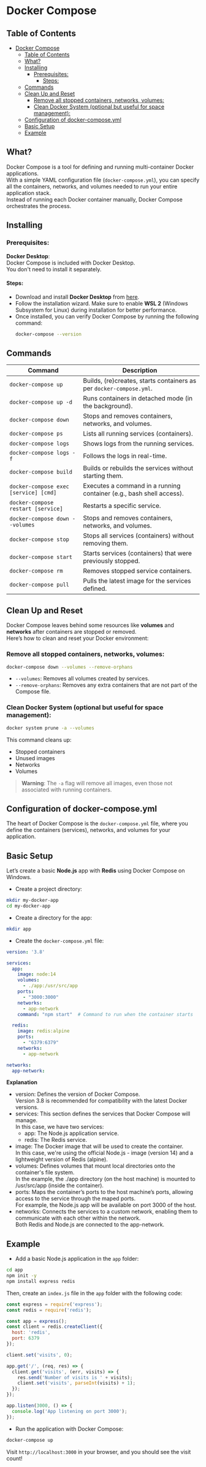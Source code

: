
# Docker Compose

## Table of Contents
- [Docker Compose](#docker-compose)
  - [Table of Contents](#table-of-contents)
  - [What?](#what)
  - [Installing](#installing)
    - [Prerequisites:](#prerequisites)
      - [Steps:](#steps)
  - [Commands](#commands)
  - [Clean Up and Reset](#clean-up-and-reset)
    - [Remove all stopped containers, networks, volumes:](#remove-all-stopped-containers-networks-volumes)
    - [Clean Docker System (optional but useful for space management):](#clean-docker-system-optional-but-useful-for-space-management)
  - [Configuration of docker-compose.yml](#configuration-of-docker-composeyml)
  - [Basic Setup](#basic-setup)
  - [Example](#example)



## What?

Docker Compose is a tool for defining and running multi-container Docker applications.  
With a simple YAML configuration file (`docker-compose.yml`), you can specify all the containers, networks, and volumes needed to run your entire application stack.  
Instead of running each Docker container manually, Docker Compose orchestrates the process.


## Installing 

### Prerequisites:
**Docker Desktop**:  
Docker Compose is included with Docker Desktop.  
You don't need to install it separately.
  
#### Steps:
- Download and install **Docker Desktop** from [here](https://www.docker.com/products/docker-desktop/).
- Follow the installation wizard. Make sure to enable **WSL 2** (Windows Subsystem for Linux) during installation for better performance.
- Once installed, you can verify Docker Compose by running the following command:  
   ```bash
   docker-compose --version
   ```

## Commands

| **Command** | **Description** |
|-------------|-----------------|
| `docker-compose up` | Builds, (re)creates, starts containers as per `docker-compose.yml`. |
| `docker-compose up -d` | Runs containers in detached mode (in the background). |
| `docker-compose down` | Stops and removes containers, networks, and volumes. |
| `docker-compose ps` | Lists all running services (containers). |
| `docker-compose logs` | Shows logs from the running services. |
| `docker-compose logs -f` | Follows the logs in real-time. |
| `docker-compose build` | Builds or rebuilds the services without starting them. |
| `docker-compose exec [service] [cmd]` | Executes a command in a running container (e.g., bash shell access). |
| `docker-compose restart [service]` | Restarts a specific service. |
| `docker-compose down --volumes` | Stops and removes containers, networks, and volumes. |
| `docker-compose stop` | Stops all services (containers) without removing them. |
| `docker-compose start` | Starts services (containers) that were previously stopped. |
| `docker-compose rm` | Removes stopped service containers. |
| `docker-compose pull` | Pulls the latest image for the services defined. |


## Clean Up and Reset

Docker Compose leaves behind some resources like **volumes** and **networks** after containers are stopped or removed.  
Here’s how to clean and reset your Docker environment:

### Remove all stopped containers, networks, volumes:

```bash
docker-compose down --volumes --remove-orphans
```

- `--volumes`: Removes all volumes created by services.
- `--remove-orphans`: Removes any extra containers that are not part of the Compose file.

### Clean Docker System (optional but useful for space management):

```bash
docker system prune -a --volumes
```

This command cleans up:
- Stopped containers
- Unused images
- Networks
- Volumes

> **Warning**: The `-a` flag will remove all images, even those not associated with running containers.


## Configuration of docker-compose.yml

The heart of Docker Compose is the `docker-compose.yml` file, where you define the containers (services), networks, and volumes for your application.

## Basic Setup

Let’s create a basic **Node.js** app with **Redis** using Docker Compose on Windows.

- Create a project directory:

```bash
mkdir my-docker-app
cd my-docker-app
```

- Create a directory for the app:

```bash
mkdir app
```

- Create the `docker-compose.yml` file:

```yaml
version: '3.8'

services:
  app:
    image: node:14
    volumes:
      - ./app:/usr/src/app
    ports:
      - "3000:3000"
    networks:
      - app-network
    command: "npm start"  # Command to run when the container starts

  redis:
    image: redis:alpine
    ports:
      - "6379:6379"
    networks:
      - app-network

networks:
  app-network:
```

**Explanation**

- version: Defines the version of Docker Compose.  
  Version 3.8 is recommended for compatibility with the latest Docker versions.
- services: This section defines the services that Docker Compose will manage.  
  In this case, we have two services:
  - app: The Node.js application service.
  - redis: The Redis service.
- image: The Docker image that will be used to create the container.  
  In this case, we're using the official Node.js - image (version 14) and a lightweight version of Redis (alpine).
- volumes: Defines volumes that mount local directories onto the container's file system.  
  In the example, the ./app directory (on the host machine) is mounted to /usr/src/app (inside the container).
- ports: Maps the container’s ports to the host machine’s ports, allowing access to the service through the maped ports.  
  For example, the Node.js app will be available on port 3000 of the host.
- networks: Connects the services to a custom network, enabling them to communicate with each other within the network.  
  Both Redis and Node.js are connected to the app-network.

## Example

- Add a basic Node.js application in the `app` folder:

```bash
cd app
npm init -y
npm install express redis
```

Then, create an `index.js` file in the `app` folder with the following code:

```js
const express = require('express');
const redis = require('redis');

const app = express();
const client = redis.createClient({
  host: 'redis',
  port: 6379
});

client.set('visits', 0);

app.get('/', (req, res) => {
  client.get('visits', (err, visits) => {
    res.send('Number of visits is ' + visits);
    client.set('visits', parseInt(visits) + 1);
  });
});

app.listen(3000, () => {
  console.log('App listening on port 3000');
});
```

- Run the application with Docker Compose:

```bash
docker-compose up
```

Visit `http://localhost:3000` in your browser, and you should see the visit count!


